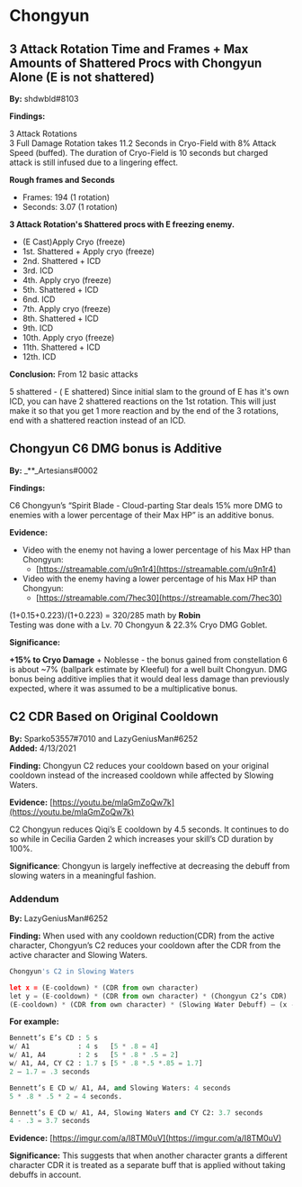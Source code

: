 # Chongyun

## **3 Attack Rotation Time and Frames + Max Amounts of Shattered Procs with Chongyun Alone \(E is not shattered\)**

**By:** shdwbld\#8103

**Findings:**

3 Attack Rotations  
3 Full Damage Rotation takes 11.2 Seconds in Cryo-Field with 8% Attack Speed \(buffed\). The duration of Cryo-Field is 10 seconds but charged attack is still infused due to a lingering effect.

**Rough frames and Seconds**

* Frames: 194 \(1 rotation\)
* Seconds: 3.07 \(1 rotation\)

**3 Attack Rotation's Shattered procs with E freezing enemy.**

* \(E Cast\)Apply Cryo \(freeze\)
* 1st. Shattered + Apply cryo \(freeze\)
* 2nd. Shattered + ICD
* 3rd. ICD
* 4th. Apply cryo \(freeze\)
* 5th. Shattered + ICD
* 6nd. ICD
* 7th. Apply cryo \(freeze\)
* 8th. Shattered + ICD
* 9th. ICD
* 10th. Apply cryo \(freeze\)
* 11th. Shattered + ICD
* 12th. ICD

**Conclusion:** From 12 basic attacks

5 shattered - \( E shattered\) Since initial slam to the ground of E has it's own ICD, you can have 2 shattered reactions on the 1st rotation. This will just make it so that you get 1 more reaction and by the end of the 3 rotations, end with a shattered reaction instead of an ICD.

## **Chongyun C6 DMG bonus is Additive**

**By:** _\*\*_Artesians\#0002

**Findings:**

C6 Chongyun’s “Spirit Blade - Cloud-parting Star deals 15% more DMG to enemies with a lower percentage of their Max HP” is an additive bonus.

**Evidence:**

* Video with the enemy not having a lower percentage of his Max HP than Chongyun:
  * [https://streamable.com/u9n1r4](https://streamable.com/u9n1r4) 
* Video with the enemy having a lower percentage of his Max HP than Chongyun:
  * [https://streamable.com/7hec30](https://streamable.com/7hec30)

\(1+0.15+0.223\)/\(1+0.223\) = 320/285 math by **Robin**  
Testing was done with a Lv. 70 Chongyun & 22.3% Cryo DMG Goblet.

**Significance:**

**+15% to Cryo Damage** + Noblesse - the bonus gained from constellation 6 is about ~7% \(ballpark estimate by Kleeful\) for a well built Chongyun. DMG bonus being additive implies that it would deal less damage than previously expected, where it was assumed to be a multiplicative bonus.

## C2 CDR Based on Original Cooldown

**By:** Sparko53557\#7010 and LazyGeniusMan\#6252  
**Added:** 4/13/2021

**Finding:** Chongyun C2 reduces your cooldown based on your original cooldown instead of the increased cooldown while affected by Slowing Waters. 

**Evidence:** [https://youtu.be/mlaGmZoQw7k](https://youtu.be/mlaGmZoQw7k)

C2 Chongyun reduces Qiqi’s E cooldown by 4.5 seconds. It continues to do so while in Cecilia Garden 2 which increases your skill’s CD duration by 100%. 

**Significance**: Chongyun is largely ineffective at decreasing the debuff from slowing waters in a meaningful fashion.

### **Addendum**

**By:** LazyGeniusMan\#6252

**Finding:** When used with any cooldown reduction\(CDR\) from the active character, Chongyun’s C2 reduces your cooldown after the CDR from the active character and Slowing Waters.

```python
Chongyun's C2 in Slowing Waters

let x = (E-cooldown) * (CDR from own character)
let y = (E-cooldown) * (CDR from own character) * (Chongyun C2’s CDR)
(E-cooldown) * (CDR from own character) * (Slowing Water Debuff) – (x - y) = E Cooldown
```

 **For example:**

```python
Bennett’s E’s CD : 5 s 
w/ A1            : 4 s   [5 * .8 = 4]
w/ A1, A4        : 2 s   [5 * .8 * .5 = 2]
w/ A1, A4, CY C2 : 1.7 s [5 * .8 *.5 *.85 = 1.7]
2 – 1.7 = .3 seconds 

Bennett’s E CD w/ A1, A4, and Slowing Waters: 4 seconds 
5 * .8 * .5 * 2 = 4 seconds. 

Bennett’s E CD w/ A1, A4, Slowing Waters and CY C2: 3.7 seconds 
4 - .3 = 3.7 seconds
```

**Evidence:** [https://imgur.com/a/I8TM0uV](https://imgur.com/a/I8TM0uV) 

**Significance:** This suggests that when another character grants a different character CDR it is treated as a separate buff that is applied without taking debuffs in account.

